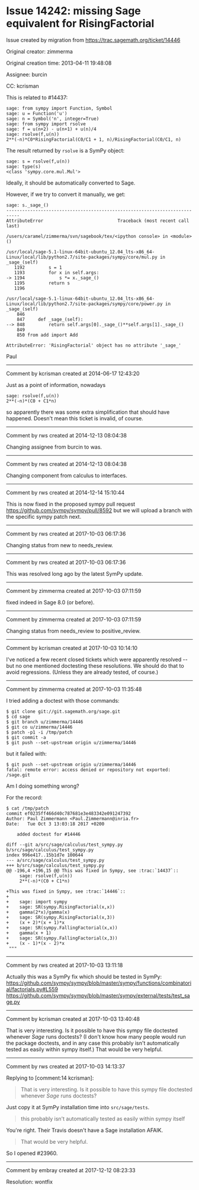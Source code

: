 # Issue 14242: missing Sage equivalent for RisingFactorial

Issue created by migration from https://trac.sagemath.org/ticket/14446

Original creator: zimmerma

Original creation time: 2013-04-11 19:48:08

Assignee: burcin

CC:  kcrisman

This is related to #14437:

```
sage: from sympy import Function, Symbol
sage: u = Function('u')
sage: n = Symbol('n', integer=True)
sage: from sympy import rsolve
sage: f = u(n+2) - u(n+1) + u(n)/4
sage: rsolve(f,u(n))
2**(-n)*C0*RisingFactorial(C0/C1 + 1, n)/RisingFactorial(C0/C1, n)
```

The result returned by `rsolve` is a SymPy object:

```
sage: s = rsolve(f,u(n))
sage: type(s)
<class 'sympy.core.mul.Mul'>
```

Ideally, it should be automatically converted to Sage.

However, if we try to convert it manually, we get:

```
sage: s._sage_()
---------------------------------------------------------------------------
AttributeError                            Traceback (most recent call last)

/users/caramel/zimmerma/svn/sagebook/tex/<ipython console> in <module>()

/usr/local/sage-5.1-linux-64bit-ubuntu_12.04_lts-x86_64-Linux/local/lib/python2.7/site-packages/sympy/core/mul.py in _sage_(self)
   1192         s = 1
   1193         for x in self.args:
-> 1194             s *= x._sage_()
   1195         return s
   1196 

/usr/local/sage-5.1-linux-64bit-ubuntu_12.04_lts-x86_64-Linux/local/lib/python2.7/site-packages/sympy/core/power.py in _sage_(self)
    846 
    847     def _sage_(self):
--> 848         return self.args[0]._sage_()**self.args[1]._sage_()
    849 
    850 from add import Add

AttributeError: 'RisingFactorial' object has no attribute '_sage_'
```

Paul


---

Comment by kcrisman created at 2014-06-17 12:43:20

Just as a point of information, nowadays

```
sage: rsolve(f,u(n))
2**(-n)*(C0 + C1*n)
```

so apparently there was some extra simplification that should have happened.  Doesn't mean this ticket is invalid, of course.


---

Comment by rws created at 2014-12-13 08:04:38

Changing assignee from burcin to was.


---

Comment by rws created at 2014-12-13 08:04:38

Changing component from calculus to interfaces.


---

Comment by rws created at 2014-12-14 15:10:44

This is now fixed in the proposed sympy pull request https://github.com/sympy/sympy/pull/8592
but we will upload a branch with the specific sympy patch next.


---

Comment by rws created at 2017-10-03 06:17:36

Changing status from new to needs_review.


---

Comment by rws created at 2017-10-03 06:17:36

This was resolved long ago by the latest SymPy update.


---

Comment by zimmerma created at 2017-10-03 07:11:59

fixed indeed in Sage 8.0 (or before).


---

Comment by zimmerma created at 2017-10-03 07:11:59

Changing status from needs_review to positive_review.


---

Comment by kcrisman created at 2017-10-03 10:14:10

I've noticed a few recent closed tickets which were apparently resolved -- but no one mentioned doctesting these resolutions.  We should do that to avoid regressions.  (Unless they are already tested, of course.)


---

Comment by zimmerma created at 2017-10-03 11:35:48

I tried adding a doctest with those commands:

```
$ git clone git://git.sagemath.org/sage.git
$ cd sage
$ git branch u/zimmerma/14446
$ git co u/zimmerma/14446
$ patch -p1 -i /tmp/patch
$ git commit -a
$ git push --set-upstream origin u/zimmerma/14446
```

but it failed with:

```
$ git push --set-upstream origin u/zimmerma/14446
fatal: remote error: access denied or repository not exported: /sage.git
```

Am I doing something wrong?

For the record:

```
$ cat /tmp/patch
commit ef0235ff466d40c787681e3e483342e091247392
Author: Paul Zimmermann <Paul.Zimmermann@inria.fr>
Date:   Tue Oct 3 13:03:18 2017 +0200

    added doctest for #14446

diff --git a/src/sage/calculus/test_sympy.py b/src/sage/calculus/test_sympy.py
index 996e417..15b1d7e 100644
--- a/src/sage/calculus/test_sympy.py
+++ b/src/sage/calculus/test_sympy.py
@@ -196,4 +196,15 @@ This was fixed in Sympy, see :trac:`14437`::
     sage: rsolve(f,u(n))
     2**(-n)*(C0 + C1*n)
 
+This was fixed in Sympy, see :trac:`14446`::
+
+    sage: import sympy
+    sage: SR(sympy.RisingFactorial(x,x))
+    gamma(2*x)/gamma(x)
+    sage: SR(sympy.RisingFactorial(x,3))
+    (x + 2)*(x + 1)*x
+    sage: SR(sympy.FallingFactorial(x,x))
+    gamma(x + 1)
+    sage: SR(sympy.FallingFactorial(x,3))
+    (x - 1)*(x - 2)*x
 """
```



---

Comment by rws created at 2017-10-03 13:11:18

Actually this was a SymPy fix which should be tested in SymPy:
https://github.com/sympy/sympy/blob/master/sympy/functions/combinatorial/factorials.py#L559
https://github.com/sympy/sympy/blob/master/sympy/external/tests/test_sage.py


---

Comment by kcrisman created at 2017-10-03 13:40:48

That is very interesting.  Is it possible to have this sympy file doctested whenever _Sage_ runs doctests?  (I don't know how many people would run the package doctests, and in any case this probably isn't automatically tested as easily within sympy itself.)  That would be very helpful.


---

Comment by rws created at 2017-10-03 14:13:37

Replying to [comment:14 kcrisman]:
> That is very interesting.  Is it possible to have this sympy file doctested whenever _Sage_ runs doctests? 

Just copy it at SymPy installation time into `src/sage/tests`.

> this probably isn't automatically tested as easily within sympy itself

You're right. Their Travis doesn't have a Sage installation AFAIK.

> That would be very helpful.

So I opened #23960.


---

Comment by embray created at 2017-12-12 08:23:33

Resolution: wontfix
